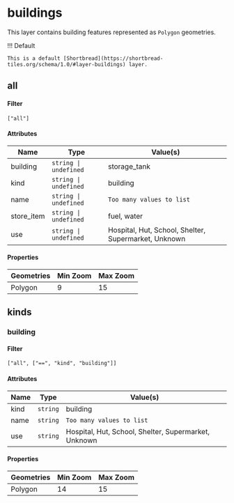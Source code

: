 # buildings

This layer contains building features represented as `Polygon` geometries.

!!! Default

    This is a default [Shortbread](https://shortbread-tiles.org/schema/1.0/#layer-buildings) layer.

## all

#### Filter

`["all"]`

#### Attributes

<table>
  <thead>
    <tr>
      <th style="white-space: nowrap">Name</th>
      <th style="white-space: nowrap">Type</th>
      <th>Value(s)</th>
    </tr>
  </thead>
  <tbody>
    <tr>
      <td style="white-space: nowrap">building</td>
      <td style="white-space: nowrap"><code>string | undefined</code></td>
      <td>storage_tank</td>
    </tr>
    <tr>
      <td style="white-space: nowrap">kind</td>
      <td style="white-space: nowrap"><code>string | undefined</code></td>
      <td>building</td>
    </tr>
    <tr>
      <td style="white-space: nowrap">name</td>
      <td style="white-space: nowrap"><code>string | undefined</code></td>
      <td><code>Too many values to list</code></td>
    </tr>
    <tr>
      <td style="white-space: nowrap">store_item</td>
      <td style="white-space: nowrap"><code>string | undefined</code></td>
      <td>fuel, water</td>
    </tr>
    <tr>
      <td style="white-space: nowrap">use</td>
      <td style="white-space: nowrap"><code>string | undefined</code></td>
      <td>Hospital, Hut, School, Shelter, Supermarket, Unknown</td>
    </tr>
  </tbody>
</table>

#### Properties

<table>
  <thead>
    <tr>
      <th>Geometries</th>
      <th>Min Zoom</th>
      <th>Max Zoom</th>
    </tr>
  </thead>
    <tbody>
    <tr>
      <td>Polygon</td>
      <td>9</td>
      <td>15</td>
    </tr>
    </tbody>
</table>

## kinds

### building

#### Filter

`["all", ["==", "kind", "building"]]`

#### Attributes

<table>
  <thead>
    <tr>
      <th style="white-space: nowrap">Name</th>
      <th style="white-space: nowrap">Type</th>
      <th>Value(s)</th>
    </tr>
  </thead>
  <tbody>
    <tr>
      <td style="white-space: nowrap">kind</td>
      <td style="white-space: nowrap"><code>string</code></td>
      <td>building</td>
    </tr>
    <tr>
      <td style="white-space: nowrap">name</td>
      <td style="white-space: nowrap"><code>string</code></td>
      <td><code>Too many values to list</code></td>
    </tr>
    <tr>
      <td style="white-space: nowrap">use</td>
      <td style="white-space: nowrap"><code>string</code></td>
      <td>Hospital, Hut, School, Shelter, Supermarket, Unknown</td>
    </tr>
  </tbody>
</table>

#### Properties

<table>
  <thead>
    <tr>
      <th>Geometries</th>
      <th>Min Zoom</th>
      <th>Max Zoom</th>
    </tr>
  </thead>
    <tbody>
    <tr>
      <td>Polygon</td>
      <td>14</td>
      <td>15</td>
    </tr>
    </tbody>
</table>
